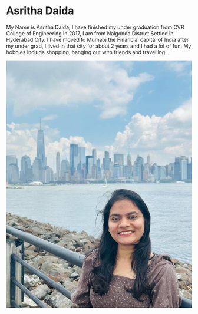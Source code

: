 # Asritha Daida

My Name is Asritha Daida, I have finished my under graduation from CVR College of Engineering in 2017, I am from Nalgonda District Settled in Hyderabad City. I have moved to Mumabi the Financial capital of India after my under grad, I lived in that city for about 2 years and I had a lot of fun. My hobbies include shopping, hanging out with friends and travelling.

![Asritha](asrtiha.jpg)